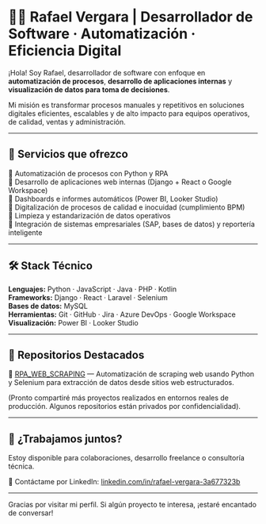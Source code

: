 # 👨‍💻 Rafael Vergara | Desarrollador de Software · Automatización · Eficiencia Digital

¡Hola! Soy Rafael, desarrollador de software con enfoque en **automatización de procesos**, **desarrollo de aplicaciones internas** y **visualización de datos para toma de decisiones**.

Mi misión es transformar procesos manuales y repetitivos en soluciones digitales eficientes, escalables y de alto impacto para equipos operativos, de calidad, ventas y administración.

---

## 🚀 Servicios que ofrezco

🔹 Automatización de procesos con Python y RPA  
🔹 Desarrollo de aplicaciones web internas (Django + React o Google Workspace)  
🔹 Dashboards e informes automáticos (Power BI, Looker Studio)  
🔹 Digitalización de procesos de calidad e inocuidad (cumplimiento BPM)  
🔹 Limpieza y estandarización de datos operativos  
🔹 Integración de sistemas empresariales (SAP, bases de datos) y reportería inteligente  

---

## 🛠 Stack Técnico

**Lenguajes:** Python · JavaScript · Java · PHP · Kotlin  
**Frameworks:** Django · React · Laravel · Selenium  
**Bases de datos:** MySQL  
**Herramientas:** Git · GitHub · Jira · Azure DevOps · Google Workspace  
**Visualización:** Power BI · Looker Studio  

---

## 📂 Repositorios Destacados

🔧 [RPA_WEB_SCRAPING](https://github.com/rafael-vergara-0/RPA_WEB_SCRAPING) — Automatización de scraping web usando Python y Selenium para extracción de datos desde sitios web estructurados.

(Pronto compartiré más proyectos realizados en entornos reales de producción. Algunos repositorios están privados por confidencialidad).

---

## 🤝 ¿Trabajamos juntos?

Estoy disponible para colaboraciones, desarrollo freelance o consultoría técnica.

📩 Contáctame por LinkedIn: [linkedin.com/in/rafael-vergara-3a677323b](https://www.linkedin.com/in/rafael-vergara-3a677323b)

---

Gracias por visitar mi perfil. Si algún proyecto te interesa, ¡estaré encantado de conversar!
